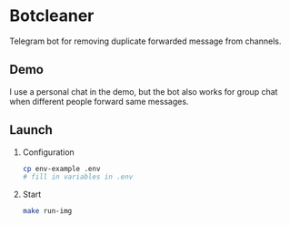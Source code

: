 # Botcleaner

Telegram bot for removing duplicate forwarded message from channels.

## Demo

I use a personal chat in the demo, but the bot also works for group chat when different people forward same messages.

## Launch

1. Configuration

    ```bash
    cp env-example .env
    # fill in variables in .env
    ```

2. Start

    ```bash
    make run-img
    ```